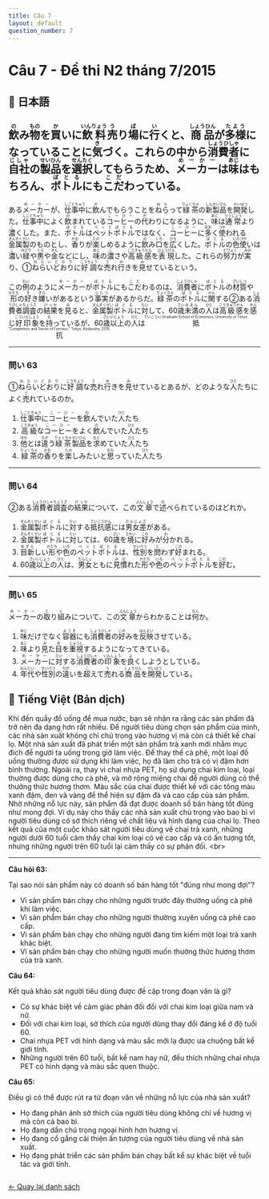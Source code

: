 ```yaml
---
title: Câu 7
layout: default
question_number: 7
---
```


# Câu 7 - Đề thi N2 tháng 7/2015
## 📖 日本語
## <ruby>飲<rt>の</rt></ruby>み<ruby>物<rt>もの</rt></ruby>を<ruby>買<rt>か</rt></ruby>いに<ruby>飲料<rt>いんりょう</rt></ruby><ruby>売<rt>う</rt></ruby>り<ruby>場<rt>ば</rt></ruby>に<ruby>行<rt>い</rt></ruby>くと、<ruby>商品<rt>しょうひん</rt></ruby>が<ruby>多様<rt>たよう</rt></ruby>になっていることに<ruby>気<rt>き</rt></ruby>づく。これらの中から<ruby>消費者<rt>しょうひしゃ</rt></ruby>に<ruby>自社<rt>じしゃ</rt></ruby>の<ruby>製品<rt>せいひん</rt></ruby>を<ruby>選択<rt>せんたく</rt></ruby>してもらうため、<ruby>メーカー<rt>めーかー</rt></ruby>は<ruby>味<rt>あじ</rt></ruby>はもちろん、<ruby>ボトル<rt>ぼとる</rt></ruby>にも<ruby>こだ<rt>こだ</rt></ruby>わっている。

ある<ruby>メーカー<rt>めーかー</rt></ruby>が、<ruby>仕事中<rt>しごとちゅう</rt></ruby>に<ruby>飲<rt>の</rt></ruby>んでもらうことを<ruby>ねら<rt>ねら</rt></ruby>って<ruby>緑茶<rt>りょくちゃ</rt></ruby>の<ruby>新製品<rt>しんせいひん</rt></ruby>を<ruby>開発<rt>かいはつ</rt></ruby>した。<ruby>仕事中<rt>しごとちゅう</rt></ruby>によく<ruby>飲<rt>の</rt></ruby>まれている<ruby>コーヒー<rt>こーひー</rt></ruby>の<ruby>代<rt>か</rt></ruby>わりになるように、<ruby>味<rt>あじ</rt></ruby>は<ruby>通常<rt>つうじょう</rt></ruby>より<ruby>濃<rt>こ</rt></ruby>くした。また、<ruby>ボトル<rt>ぼとる</rt></ruby>は<ruby>ペットボトル<rt>ぺっとぼとる</rt></ruby>ではなく、<ruby>コーヒー<rt>こーひー</rt></ruby>に<ruby>多<rt>おお</rt></ruby>く<ruby>使<rt>つか</rt></ruby>われる<ruby>金属製<rt>きんぞくせい</rt></ruby>のものとし、<ruby>香<rt>かお</rt></ruby>りが<ruby>楽<rt>たの</rt></ruby>しめるように<ruby>飲<rt>の</rt></ruby>み<ruby>口<rt>くち</rt></ruby>を<ruby>広<rt>ひろ</rt></ruby>くした。<ruby>ボトル<rt>ぼとる</rt></ruby>の<ruby>色使<rt>いろづか</rt></ruby>いは<ruby>濃<rt>こ</rt></ruby>い<ruby>緑<rt>みどり</rt></ruby>や<ruby>黒<rt>くろ</rt></ruby>や<ruby>金<rt>きん</rt></ruby>などにし、<ruby>味<rt>あじ</rt></ruby>の<ruby>濃<rt>こ</rt></ruby>さや<ruby>高級感<rt>こうきゅうかん</rt></ruby>を<ruby>表現<rt>ひょうげん</rt></ruby>した。これらの<ruby>努力<rt>どりょく</rt></ruby>が<ruby>実<rt>みの</rt></ruby>り、①<ruby>ねらいどおり<rt>ねらいどおり</rt></ruby>に<ruby>好調<rt>こうちょう</rt></ruby>な<ruby>売<rt>う</rt></ruby>れ<ruby>行<rt>ゆ</rt></ruby>きを<ruby>見<rt>み</rt></ruby>せているという。

この<ruby>例<rt>れい</rt></ruby>のように<ruby>メーカー<rt>めーかー</rt></ruby>が<ruby>ボトル<rt>ぼとる</rt></ruby>にも<ruby>こだ<rt>こだ</rt></ruby>わるのは、<ruby>消費者<rt>しょうひしゃ</rt></ruby>に<ruby>ボトル<rt>ぼとる</rt></ruby>の<ruby>材質<rt>ざいしつ</rt></ruby>や<ruby>形<rt>かたち</rt></ruby>の<ruby>好<rt>す</rt></ruby>き<ruby>嫌<rt>ぎら</rt></ruby>いがあるという<ruby>事実<rt>じじつ</rt></ruby>があるからだ。<ruby>緑茶<rt>りょくちゃ</rt></ruby>の<ruby>ボトル<rt>ぼとる</rt></ruby>に<ruby>関<rt>かん</rt></ruby>する②ある<ruby>消費者調査<rt>しょうひしゃちょうさ</rt></ruby>の<ruby>結果<rt>けっか</rt></ruby>を<ruby>見<rt>み</rt></ruby>ると、<ruby>金属製<rt>きんぞくせい</rt></ruby><ruby>ボトル<rt>ぼとる</rt></ruby>に<ruby>対<rt>たい</rt></ruby>して、60<ruby>歳<rt>さい</rt></ruby><ruby>未満<rt>みまん</rt></ruby>の<ruby>人<rt>ひと</rt></ruby>は<ruby>高級感<rt>こうきゅうかん</rt></ruby>を<ruby>感<rt>かん</rt></ruby>じ<ruby>好印象<rt>こういんしょう</rt></ruby>を<ruby>持<rt>も</rt></ruby>っているが、60<ruby>歳<rt>さい</rt></ruby><ruby>以上<rt>いじょう</rt></ruby>の<ruby>人<rt>ひと</rt></ruby>は<ruby>抵抗<rt>ていこう</ Graduate School of Economics, University of Tokyo. “Competition and Sense of Fairness.” Tokyo: Kodansha, 2015.

---

### 問い 63  
①<ruby>ねらいどおり<rt>ねらいどおり</rt></ruby>に<ruby>好調<rt>こうちょう</rt></ruby>な<ruby>売<rt>う</rt></ruby>れ<ruby>行<rt>ゆ</rt></ruby>きを<ruby>見<rt>み</rt></ruby>せているとあるが、どのような<ruby>人<rt>ひと</rt></ruby>たちによく<ruby>売<rt>う</rt></ruby>れているのか。  

1. <ruby>仕事中<rt>しごとちゅう</rt></ruby>に<ruby>コーヒー<rt>こーひー</rt></ruby>を<ruby>飲<rt>の</rt></ruby>んでいた<ruby>人<rt>ひと</rt></ruby>たち  
2. <ruby>高級<rt>こうきゅう</rt></ruby>な<ruby>コーヒー<rt>こーひー</rt></ruby>をよく<ruby>飲<rt>の</rt></ruby>んでいた<ruby>人<rt>ひと</rt></ruby>たち  
3. <ruby>他<rt>ほか</rt></ruby>とは<ruby>違<rt>ちが</rt></ruby>う<ruby>緑茶<rt>りょくちゃ</rt></ruby><ruby>製品<rt>せいひん</rt></ruby>を<ruby>求<rt>もと</rt></ruby>めていた<ruby>人<rt>ひと</rt></ruby>たち  
4. <ruby>緑茶<rt>りょくちゃ</rt></ruby>の<ruby>香<rt>かお</rt></ruby>りを<ruby>楽<rt>たの</rt></ruby>しみたいと<ruby>思<rt>おも</rt></ruby>っていた<ruby>人<rt>ひと</rt></ruby>たち

---

### 問い 64  
②ある<ruby>消費者調査<rt>しょうひしゃちょうさ</rt></ruby>の<ruby>結果<rt>けっか</rt></ruby>について、この<ruby>文章<rt>ぶんしょう</rt></ruby>で<ruby>述<rt>の</rt></ruby>べられているのはどれか。  

1. <ruby>金属製<rt>きんぞくせい</rt></ruby><ruby>ボトル<rt>ぼとる</rt></ruby>に<ruby>対<rt>たい</rt></ruby>する<ruby>抵抗感<rt>ていこうかん</rt></ruby>には<ruby>男女差<rt>だんじょさ</rt></ruby>がある。  
2. <ruby>金属製<rt>きんぞくせい</rt></ruby><ruby>ボトル<rt>ぼとる</rt></ruby>に<ruby>対<rt>たい</rt></ruby>しては、60<ruby>歳<rt>さい</rt></ruby>を<ruby>境<rt>さかい</rt></ruby>に<ruby>好<rt>この</rt></ruby>みが<ruby>分<rt>わ</rt></ruby>かれる。  
3. <ruby>目新<rt>めずら</rt></ruby>しい<ruby>形<rt>かたち</rt></ruby>や<ruby>色<rt>いろ</rt></ruby>の<ruby>ペットボトル<rt>ぺっとぼとる</rt></ruby>は、<ruby>性別<rt>せいべつ</rt></ruby>を<ruby>問<rt>と</rt></ruby>わず<ruby>好<rt>この</rt></ruby>まれる。  
4. 60<ruby>歳<rt>さい</rt></ruby><ruby>以上<rt>いじょう</rt></ruby>の<ruby>人<rt>ひと</rt></ruby>は、<ruby>男女<rt>だんじょ</rt></ruby>ともに<ruby>見慣<rt>みな</rt></ruby>れた<ruby>形<rt>かたち</rt></ruby>や<ruby>色<rt>いろ</rt></ruby>の<ruby>ペットボトル<rt>ぺっとぼとる</rt></ruby>を<ruby>好<rt>この</rt></ruby>む。

---

### 問い 65  
<ruby>メーカー<rt>めーかー</rt></ruby>の<ruby>取<rt>と</rt></ruby>り<ruby>組<rt>く</rt></ruby>みについて、この<ruby>文章<rt>ぶんしょう</rt></ruby>からわかることは<ruby>何<rt>なん</rt></ruby>か。  

1. <ruby>味<rt>あじ</rt></ruby>だけでなく<ruby>容器<rt>ようき</rt></ruby>にも<ruby>消費者<rt>しょうひしゃ</rt></ruby>の<ruby>好<rt>この</rt></ruby>みを<ruby>反映<rt>はんえい</rt></ruby>させている。  
2. <ruby>味<rt>あじ</rt></ruby>より<ruby>見<rt>み</rt></ruby>た<ruby>目<rt>め</rt></ruby>を<ruby>重視<rt>じゅうし</rt></ruby>するようになってきている。  
3. <ruby>メーカー<rt>めーかー</rt></ruby>に<ruby>対<rt>たい</rt></ruby>する<ruby>消費者<rt>しょうひしゃ</rt></ruby>の<ruby>印象<rt>いんしょう</rt></ruby>を<ruby>良<rt>よ</rt></ruby>くしようとしている。  
4. <ruby>年代<rt>ねんだい</rt></ruby>や<ruby>性別<rt>せいべつ</rt></ruby>の<ruby>違<rt>ちが</rt></ruby>いを<ruby>超<rt>こ</rt></ruby>えて<ruby>売<rt>う</rt></ruby>れる<ruby>商品<rt>しょうひん</rt></ruby>を<ruby>開発<rt>かいはつ</rt></ruby>している。

## 📘 Tiếng Việt (Bản dịch)
Khi đến quầy đồ uống để mua nước, bạn sẽ nhận ra rằng các sản phẩm đã trở nên đa dạng hơn rất nhiều. Để người tiêu dùng chọn sản phẩm của mình, các nhà sản xuất không chỉ chú trọng vào hương vị mà còn cả thiết kế chai lọ.
Một nhà sản xuất đã phát triển một sản phẩm trà xanh mới nhằm mục đích để người ta uống trong giờ làm việc. Để thay thế cà phê, một loại đồ uống thường được sử dụng khi làm việc, họ đã làm cho trà có vị đậm hơn bình thường. Ngoài ra, thay vì chai nhựa PET, họ sử dụng chai kim loại, loại thường được dùng cho cà phê, và mở rộng miệng chai để người dùng có thể thưởng thức hương thơm. Màu sắc của chai được thiết kế với các tông màu xanh đậm, đen và vàng để thể hiện sự đậm đà và cao cấp của sản phẩm. Nhờ những nỗ lực này, sản phẩm đã đạt được doanh số bán hàng tốt đúng như mong đợi.
Ví dụ này cho thấy các nhà sản xuất chú trọng vào bao bì vì người tiêu dùng có sở thích riêng về chất liệu và hình dạng của chai lọ. Theo kết quả của một cuộc khảo sát người tiêu dùng về chai trà xanh, những người dưới 60 tuổi cảm thấy chai kim loại có vẻ cao cấp và có ấn tượng tốt, nhưng những người trên 60 tuổi lại cảm thấy có sự phản đối.
\<br\>

-----

**Câu hỏi 63:**

Tại sao nói sản phẩm này có doanh số bán hàng tốt "đúng như mong đợi"?

  * Vì sản phẩm bán chạy cho những người trước đây thường uống cà phê khi làm việc.
  * Vì sản phẩm bán chạy cho những người thường xuyên uống cà phê cao cấp.
  * Vì sản phẩm bán chạy cho những người đang tìm kiếm một loại trà xanh khác biệt.
  * Vì sản phẩm bán chạy cho những người muốn thưởng thức hương thơm của trà xanh.

**Câu 64:**

Kết quả khảo sát người tiêu dùng được đề cập trong đoạn văn là gì?

  * Có sự khác biệt về cảm giác phản đối đối với chai kim loại giữa nam và nữ.
  * Đối với chai kim loại, sở thích của người dùng thay đổi đáng kể ở độ tuổi 60.
  * Chai nhựa PET với hình dạng và màu sắc mới lạ được ưa chuộng bất kể giới tính.
  * Những người trên 60 tuổi, bất kể nam hay nữ, đều thích những chai nhựa PET có hình dạng và màu sắc quen thuộc.

**Câu 65:**

Điều gì có thể được rút ra từ đoạn văn về những nỗ lực của nhà sản xuất?

  * Họ đang phản ánh sở thích của người tiêu dùng không chỉ về hương vị mà còn cả bao bì.
  * Họ đang dần chú trọng ngoại hình hơn hương vị.
  * Họ đang cố gắng cải thiện ấn tượng của người tiêu dùng về nhà sản xuất.
  * Họ đang phát triển các sản phẩm bán chạy bất kể sự khác biệt về tuổi tác và giới tính.
<div style="margin-top: 2em;">
  <a href="/exam/n2/2015/">← Quay lại danh sách</a>
</div>